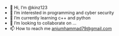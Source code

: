 - 👋 Hi, I’m @kinz123
- 👀 I’m interested in programming and cyber security
- 🌱 I’m currently learning c++ and python
- 💞️ I’m looking to collaborate on ...
- 📫 How to reach me anjumhammad79@gmail.com

<!---
kinz123/kinz123 is a ✨ special ✨ repository because its `README.md` (this file) appears on your GitHub profile.
You can click the Preview link to take a look at your changes.
--->
